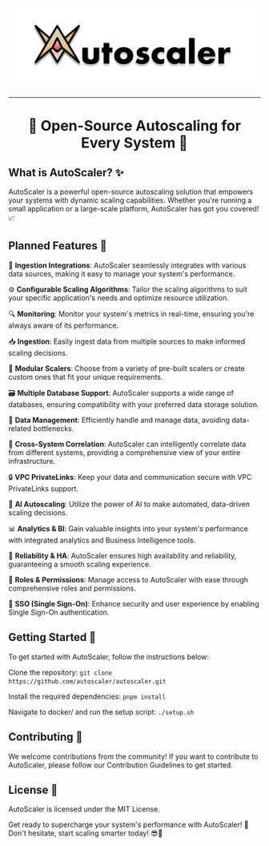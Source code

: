 <div align="center">
  <picture>
    <source media=   srcset="assets/AutoScaler.png">
    <img src=assets/AutoScaler.png width="500" alt="Auto"/>
  </picture>
</div>
<hr/>
<h1 align="center"> 🚀 Open-Source Autoscaling for Every System 🚀</h1>

## What is AutoScaler? ✨ 
AutoScaler is a powerful open-source autoscaling solution that empowers your systems with dynamic scaling capabilities. Whether you're running a small application or a large-scale platform, AutoScaler has got you covered! 📈

## Planned Features 🔧
🔌 **Ingestion Integrations**: AutoScaler seamlessly integrates with various data sources, making it easy to manage your system's performance.

⚙️ **Configurable Scaling Algorithms**: Tailor the scaling algorithms to suit your specific application's needs and optimize resource utilization.

🔍 **Monitoring**: Monitor your system's metrics in real-time, ensuring you're always aware of its performance.

📥 **Ingestion**: Easily ingest data from multiple sources to make informed scaling decisions.

🧩 **Modular Scalers**: Choose from a variety of pre-built scalers or create custom ones that fit your unique requirements.

🗃️ **Multiple Database Support**: AutoScaler supports a wide range of databases, ensuring compatibility with your preferred data storage solution.

💾 **Data Management**: Efficiently handle and manage data, avoiding data-related bottlenecks.

🔗 **Cross-System Correlation**: AutoScaler can intelligently correlate data from different systems, providing a comprehensive view of your entire infrastructure.

🔒 **VPC PrivateLinks**: Keep your data and communication secure with VPC PrivateLinks support.

🤖 **AI Autoscaling**: Utilize the power of AI to make automated, data-driven scaling decisions.

📊 **Analytics & BI**: Gain valuable insights into your system's performance with integrated analytics and Business Intelligence tools.

🏃 **Reliability & HA**: AutoScaler ensures high availability and reliability, guaranteeing a smooth scaling experience.

🔑 **Roles & Permissions**: Manage access to AutoScaler with ease through comprehensive roles and permissions.

🔐 **SSO (Single Sign-On)**: Enhance security and user experience by enabling Single Sign-On authentication.

## Getting Started 🏁
To get started with AutoScaler, follow the instructions below:

Clone the repository: `git clone https://github.com/autoscaler/autoscaler.git`

Install the required dependencies: `pnpm install`

Navigate to docker/ and run the setup script: `./setup.sh`

## Contributing 🤝
We welcome contributions from the community! If you want to contribute to AutoScaler, please follow our Contribution Guidelines to get started.

## License 📜
AutoScaler is licensed under the MIT License.

Get ready to supercharge your system's performance with AutoScaler! 🚀 Don't hesitate, start scaling smarter today! 😎💪